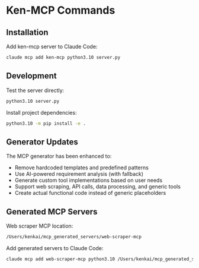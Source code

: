 # Ken-MCP Commands

## Installation
Add ken-mcp server to Claude Code:
```bash
claude mcp add ken-mcp python3.10 server.py
```

## Development
Test the server directly:
```bash
python3.10 server.py
```

Install project dependencies:
```bash
python3.10 -m pip install -e .
```

## Generator Updates
The MCP generator has been enhanced to:
- Remove hardcoded templates and predefined patterns
- Use AI-powered requirement analysis (with fallback)
- Generate custom tool implementations based on user needs
- Support web scraping, API calls, data processing, and generic tools
- Create actual functional code instead of generic placeholders

## Generated MCP Servers
Web scraper MCP location:
```bash
/Users/kenkai/mcp_generated_servers/web-scraper-mcp
```

Add generated servers to Claude Code:
```bash
claude mcp add web-scraper-mcp python3.10 /Users/kenkai/mcp_generated_servers/web-scraper-mcp/server.py
```